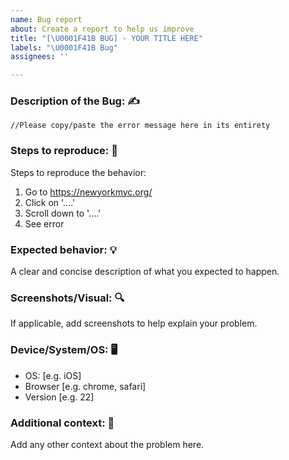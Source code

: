 ```yaml
---
name: Bug report
about: Create a report to help us improve
title: "[\U0001F41B BUG] - YOUR TITLE HERE"
labels: "\U0001F41B Bug"
assignees: ''

---
```


### Description of the Bug: ✍️
<!-- A clear and concise description of what the bug is. -->
```
//Please copy/paste the error message here in its entirety
```

### Steps to reproduce: 🔢
Steps to reproduce the behavior:
1. Go to https://newyorkmyc.org/
2. Click on '....'
3. Scroll down to '....'
4. See error

### Expected behavior: 💡
A clear and concise description of what you expected to happen.

### Screenshots/Visual: 🔍
If applicable, add screenshots to help explain your problem.

### Device/System/OS: 🖥️
 - OS: [e.g. iOS]
 - Browser [e.g. chrome, safari]
 - Version [e.g. 22]



### Additional context: 📖
Add any other context about the problem here.
